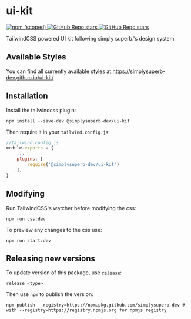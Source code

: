 # ui-kit

<a href="https://www.npmjs.com/package/@simplysuperb/ui-kit">
    <img alt="npm (scoped)" src="https://img.shields.io/npm/v/@simplysuperb/ui-kit?style=flat">
</a>
<a href="https://github.com/simplysuperb-dev/ui-kit">
    <img alt="GitHub Repo stars"
        src="https://img.shields.io/github/stars/simplysuperb-dev/ui-kit?style=flat">
</a>
<a href="https://github.com/simplysuperb-dev/ui-kit">
    <img alt="GitHub Repo stars" src="https://img.shields.io/badge/view%20on-github-blue">
</a>

TailwindCSS powered UI kit following simply superb.'s design system.


## Available Styles

You can find all currently available styles at https://simplysuperb-dev.github.io/ui-kit/

## Installation

Install the tailwindcss plugin:
```
npm install --save-dev @simplysuperb-dev/ui-kit
```

Then require it in your `tailwind.config.js`:

```js
//tailwind.config.js
module.exports = {
    ...
    plugins: [
        require('@simplysuperb-dev/ui-kit')
    ],
}
```


## Modifying

Run TailwindCSS's watcher before modifying the css:

```
npm run css:dev
```

To preview any changes to the css use:

```
npm run start:dev
```

## Releasing new versions

To update version of this package, use [`release`](https://www.npmjs.com/package/release):

```
release <type>
```

Then use `npm` to publish the version:

```
npm publish --registry=https://npm.pkg.github.com/simplysuperb-dev # with --registry=https://registry.npmjs.org for npmjs registry
```
